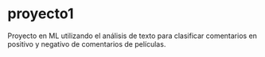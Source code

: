 # proyecto1
Proyecto en ML utilizando el análisis de texto para clasificar comentarios en positivo y negativo de comentarios de películas.
